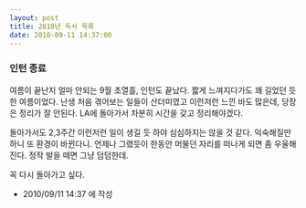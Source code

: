 ```yaml
---
layout: post
title: 2010년 독서 목록
date: 2010-09-11 14:37:00
---
```


### 인턴 종료

여름이 끝난지 얼마 안되는 9월 초열흘, 인턴도 끝났다. 짧게 느껴지다가도 꽤 길었던 듯한 여름이었다. 난생 처음 겪어보는 일들이 산더미였고 이런저런 느낀 바도 많은데, 당장은 정리가 잘 안된다. LA에 돌아가서 차분히 시간을 갖고 정리해야겠다.

돌아가서도 2,3주간 이런저런 일이 생길 듯 하야 심심하지는 않을 것 같다. 익숙해질만 하니 또 환경이 바뀐다니. 언제나 그랬듯이 한동안 머물던 자리를 떠나게 되면 좀 우울해진다. 정작 발을 떼면 그냥 덤덤한데.

꼭 다시 돌아가고 싶다.




- 2010/09/11 14:37 에 작성